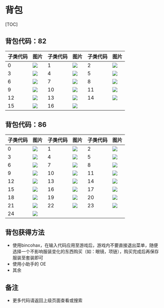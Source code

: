 



# 背包


[TOC]
##  背包代码：82
|子类代码|图片|子类代码|图片|子类代码|图片|
|----|---- |----|---- |----|---- |
|0 | ![](assets/1-g/01-0.png=300-) |1 | ![](assets/1-g/02-1.png=300-) |2 | ![](assets/1-g/017-17.png=300-) |
|3 | ![](assets/1-g/04-3.png=300-) |4| ![](assets/1-g/05-4.png=300-) |5 | ![](assets/1-g/018-18.png=300-) |
|6 | ![](assets/1-g/06-5.png=300-) |7| ![](assets/1-g/07-6.png=300-) |8| ![](assets/1-g/08-7.png=300-)|
|9 | ![](assets/1-g/09-8.png=300-) |10 | ![](assets/1-g/010-9.png=300-) |11| ![](assets/1-g/011-10.png=300-) |
|12 | ![](assets/1-g/012-11.png=300-) |13| ![](assets/1-g/013-12.png=300-) |14 | ![](assets/1-g/014-13.png=300-)|
|15 | ![](assets/1-g/015-14.png=300-) |16 | ![](assets/1-g/016-16.png=300-) |

##  背包代码：86

|子类代码|图片|子类代码|图片|子类代码|图片|
|----|---- |----|---- |----|---- |
|0 | ![](assets/100-1.png=300-)|1| ![](assets/101-1.png=300-)|2 | ![](assets/102-1.png=300-)|
|3 | ![](assets/103-1.png=300-)|4| ![](assets/104-1.png=300-)|5 | ![](assets/105-1.png=300-)|
|6| ![](assets/106-1.png=300-)|7| ![](assets/107-1.png=300-)|8 | ![](assets/108-1.png=300-)|
|9| ![](assets/109-1.png=300-)|10| ![](assets/110-1.png=300-)|11| ![](assets/111-1.png=300-)|
|12| ![](assets/112-1.png=300-)|13| ![](assets/113-1.png=300-)|14 | ![](assets/114-1.png=300-)|
|15 | ![](assets/115-1.png=300-)|16| ![](assets/116-1.png=300-)|17 | ![](assets/117-1.png=300-)|  
|18 | ![](assets/118-1.png=300-)|19| ![](assets/119-1.png=300-)|20 | ![](assets/120-1.png=300-)|  
|21 | ![](assets/121-1.png=300-)|22| ![](assets/122-1.png=300-)|23 | ![](assets/123-1.png=300-)|  
|24 | ![](assets/124-1.png=300-)|
## 背包获得方法
- 使用bincohax，在输入代码应用至游戏后，游戏内不要直接退出菜单，随便选择一个不影响服装变化的东西购买（如：眼镜，项链），购买完成后再保存服装至套装即可
- 使用小助手的 OE
- 其余

## 备注

- 更多代码请返回上级页面查看或搜索
